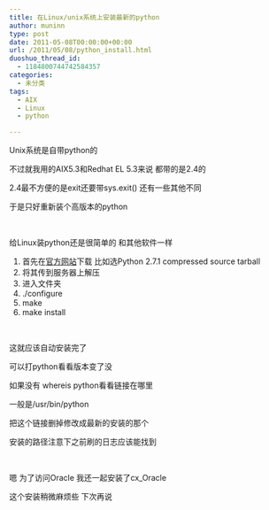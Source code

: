 ```yaml
---
title: 在Linux/unix系统上安装最新的python
author: muninn
type: post
date: 2011-05-08T00:00:00+00:00
url: /2011/05/08/python_install.html
duoshuo_thread_id:
  - 1184800744742584357
categories:
  - 未分类
tags:
  - AIX
  - Linux
  - python

---
```

Unix系统是自带python的

不过就我用的AIX5.3和Redhat EL 5.3来说 都带的是2.4的

2.4最不方便的是exit还要带sys.exit() 还有一些其他不同

于是只好重新装个高版本的python

&#160;

给Linux装python还是很简单的 和其他软件一样

  1. 首先在<a href="https://www.python.org/getit/" target="_blank">官方网站</a>下载 比如选Python 2.7.1 compressed source tarball
  2. 将其传到服务器上解压
  3. 进入文件夹
  4. ./configure
  5. make
  6. make install

&#160;

这就应该自动安装完了

可以打python看看版本变了没

如果没有 whereis python看看链接在哪里

一般是/usr/bin/python

把这个链接删掉修改成最新的安装的那个

安装的路径注意下之前刷的日志应该能找到

&#160;

嗯 为了访问Oracle 我还一起安装了cx_Oracle

这个安装稍微麻烦些 下次再说
